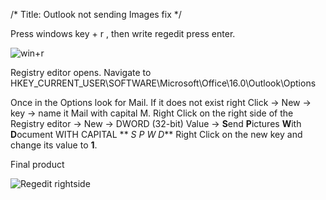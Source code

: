 /*
Title: Outlook not sending Images fix
*/

Press  windows key + r , then write regedit press enter.

![win+r](https://i.imgur.com/kMFjbD4.png)

Registry editor opens.
Navigate to HKEY_CURRENT_USER\SOFTWARE\Microsoft\Office\16.0\Outlook\Options

Once in the Options look for Mail.
If it does not exist right Click -> New -> key -> name it Mail with capital M.
Right Click on the right side of the Registry editor -> New -> DWORD (32-bit) Value -> **S**end **P**ictures **W**ith **D**ocument
WITH CAPITAL ** _S P W D_**
Right Click on the new key and change its value to **1**.

Final product

![Regedit rightside](https://i.imgur.com/G6QiEXt.png)


